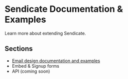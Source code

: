 # Sendicate Documentation & Examples

Learn more about extending Sendicate.

## Sections

* [Email design documentation and examples](./email-designs/README.md)
* Embed & Signup forms
* API (coming soon)
